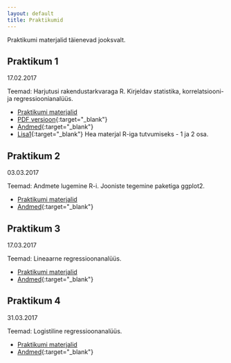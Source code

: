 ```yaml
---
layout: default
title: Praktikumid
---
```


Praktikumi materjalid täienevad jooksvalt.

## Praktikum 1

17.02.2017 

Teemad: Harjutusi rakendustarkvaraga R. Kirjeldav statistika, korrelatsiooni- ja regressioonianalüüs.

* [Praktikumi materjalid](../1praktikum)
* [PDF versioon](https://docs.google.com/viewer?url=https://raw.githubusercontent.com/datamartin/datamartin.github.io/master/_1praktikum/1praktikum17.pdf){:target="_blank"}
* [Andmed](https://drive.google.com/open?id=0B2UdK0gBuiRAQUFZN3JlU1FrYjg){:target="_blank"}
* [Lisa1](http://andmeteadus.github.io/2016/rakendustarkvara_R/#luhike-sissejuhatus){:target="_blank"} Hea materjal R-iga tutvumiseks - 1 ja 2 osa.

## Praktikum 2

03.03.2017 

Teemad: Andmete lugemine R-i. Jooniste tegemine paketiga ggplot2.

* [Praktikumi materjalid](../2praktikum)
* [Andmed](https://drive.google.com/open?id=0B2UdK0gBuiRAeGhtdjI5Qzc4enc){:target="_blank"}

## Praktikum 3

17.03.2017 

Teemad: Lineaarne regressioonanalüüs.

* [Praktikumi materjalid](../3praktikum)
* [Andmed](https://drive.google.com/open?id=0B2UdK0gBuiRAUXNFWm5nYlFXeUE){:target="_blank"}

## Praktikum 4

31.03.2017 

Teemad: Logistiline regressioonanalüüs.

* [Praktikumi materjalid](../4praktikum)
* [Andmed](https://drive.google.com/open?id=0B2UdK0gBuiRAWUViUVdqY3Y0cjQ){:target="_blank"}
